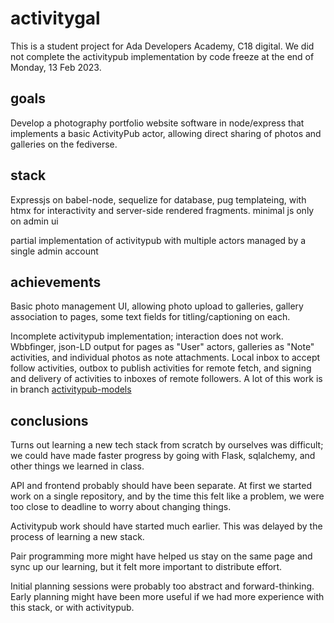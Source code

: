 # activitygal

This is a student project for Ada Developers Academy, C18 digital. We did not complete the activitypub implementation by code freeze at the end of Monday, 13 Feb 2023.

## goals

Develop a photography portfolio website software in node/express that implements a basic ActivityPub actor, allowing direct sharing of photos and galleries on the fediverse.

## stack

Expressjs on babel-node, sequelize for database, pug templateing, with htmx for interactivity and server-side rendered fragments. minimal js only on admin ui

partial implementation of activitypub with multiple actors managed by a single admin account

## achievements

Basic photo management UI, allowing photo upload to galleries, gallery association to pages, some text fields for titling/captioning on each.

Incomplete activitypub implementation; interaction does not work. Wbbfinger, json-LD output for pages as "User" actors, galleries as "Note" activities, and individual photos as note attachments. Local inbox to accept follow activities, outbox to publish activities for remote fetch, and signing and delivery of activities to inboxes of remote followers. A lot of this work is in branch [activitypub-models](../../tree/activitypub-models)

## conclusions

Turns out learning a new tech stack from scratch by ourselves was difficult; we could have made faster progress by going with Flask, sqlalchemy, and other things we learned in class.

API and frontend probably should have been separate. At first we started work on a single repository, and by the time this felt like a problem, we were too close to deadline to worry about changing things.

Activitypub work should have started much earlier. This was delayed by the process of learning a new stack.

Pair programming more might have helped us stay on the same page and sync up our learning, but it felt more important to distribute effort.

Initial planning sessions were probably too abstract and forward-thinking. Early planning might have been more useful if we had more experience with this stack, or with activitypub.
